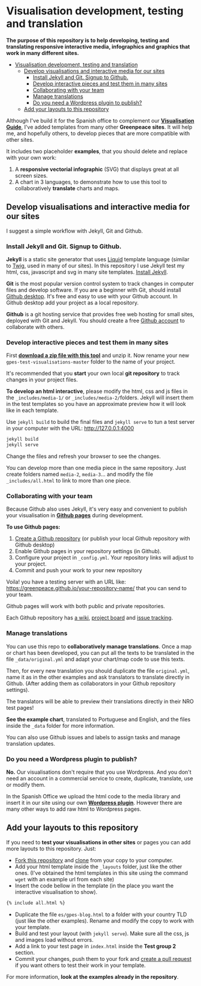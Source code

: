 # Visualisation development, testing and translation

**The purpose of this repository is to help developing, testing and translating responsive interactive media, infographics and graphics that work in many different sites.**

- [Visualisation development, testing and translation](#visualisation-development-testing-and-translation)
  - [Develop visualisations and interactive media for our sites](#develop-visualisations-and-interactive-media-for-our-sites)
    - [Install Jekyll and Git. Signup to Github.](#install-jekyll-and-git-signup-to-github)
    - [Develop interactive pieces and test them in many sites](#develop-interactive-pieces-and-test-them-in-many-sites)
    - [Collaborating with your team](#collaborating-with-your-team)
    - [Manage translations](#manage-translations)
    - [Do you need a Wordpress plugin to publish?](#do-you-need-a-wordpress-plugin-to-publish)
  - [Add your layouts to this repository](#add-your-layouts-to-this-repository)

Although I've build it for the Spanish office to complement our **[Visualisation Guide](https://greenpeace.github.io/gpes-visualisations/)**, I've added templates from many other **Greenpeace sites**. It will help me, and hopefully others, to develop pieces that are more compatible with other sites.

It includes two placeholder **examples**, that you should delete and replace with your own work:

1. A **responsive vectorial infographic** (SVG) that displays great at all screen sizes.
2. A chart in 3 languages, to demonstrate how to use this tool to collaboratively **translate** charts and maps.

## Develop visualisations and interactive media for our sites

I suggest a simple workflow with Jekyll, Git and Github.

### Install Jekyll and Git. Signup to Github.

**Jekyll** is a static site generator that uses [Liquid](https://shopify.github.io/liquid/) template language (similar to [Twig](https://twig.symfony.com/), used in many of our sites). In this repository I use Jekyll test my html, css, javascript and svg in many site templates. [Install Jekyll](https://jekyllrb.com/).

**Git** is the most popular version control system to track changes in computer files and develop software. If you are a beginner with Git, should install [Github desktop](https://desktop.github.com/). It's free and easy to use with your Github account. In Github desktop add your project as a local repository.

**Github** is a git hosting service that provides free web hosting for small sites, deployed with Git and Jekyll. You should create a free [Github account](https://github.com/join) to collaborate with others.

### Develop interactive pieces and test them in many sites

First **[download a zip file with this tool](https://github.com/greenpeace/gpes-test-visualisations/archive/master.zip)** and unzip it. Now rename your new `gpes-test-visualisations-master` folder to the name of your project.

It's recommended that you **start** your own local **git repository** to track changes in your project files. 

**To develop an html interactive**, please modify the html, css and js files in the `_includes/media-1/` or `_includes/media-2/`folders. Jekyll will insert them in the test templates so you have an approximate preview how it will look like in each template.

Use `jekyll build` to build the final files and `jekyll serve` to tun a test server in your computer with the URL: http://127.0.0.1:4000

```bash
jekyll build
jekyll serve
```

Change the files and refresh your browser to see the changes.

You can develop more than one media piece in the same repository. Just create folders named `media-2`, `media-3`... and modify the file `_includes/all.html` to link to more than one piece.

### Collaborating with your team

Because Github also uses Jekyll, it's very easy and convenient to publish your visualisation in **[Github pages](https://pages.github.com/)** during development.

**To use Github pages:**

1. [Create a Github repository](https://github.com/new) (or publish your local Github repository with Github desktop) 
2. Enable Github pages in your repository settings (in Github).
3. Configure your project in `_config.yml`. Your repository links will adjust to your project.
4. Commit and push your work to your new repository

Voila! you have a testing server with an URL like: https://greenpeace.github.io/your-repository-name/ that you can send to your team.

Github pages will work with both public and private repositories.

Each Github repository has [a wiki](https://help.github.com/articles/about-github-wikis/), [project board](https://help.github.com/articles/about-project-boards/) and [issue tracking](https://help.github.com/articles/about-issues/).

### Manage translations

You can use this repo to **collaboratively manage translations**. Once a map or chart has been developed, you can put all the texts to be translated in the file `_data/original.yml` and adapt your chart/map code to use this texts.

Then, for every new translation you should duplicate the file `original.yml`, name it as in the other examples and ask translators to translate directly in Github. (After adding them as collaborators in your Github repository settings).

The translators will be able to preview their translations directly in their NRO test pages!

**See the example chart**, translated to Portuguese and English, and the files inside the `_data` folder for more information.

You can also use Github issues and labels to assign tasks and manage translation updates.

### Do you need a Wordpress plugin to publish?

**No.** Our visualisations don't require that you use Wordpress. And you don't need an account in a commercial service to create, duplicate, translate, use or modify them.

In the Spanish Office we upload the html code to the media library and insert it in our site using our own **[Wordpress plugin](https://github.com/greenpeace/gpes-import-wp-shortcodes)**. However there are many other ways to add raw html to Wordpress pages.

## Add your layouts to this repository

If you need to **test your visualisations in other sites** or pages you can add more layouts to this repository. Just:

- [Fork this repository](https://help.github.com/articles/fork-a-repo/) and [clone](https://help.github.com/articles/cloning-a-repository/) from your copy to your computer.
- Add your html template inside the `_layouts` folder, just like the other ones. (I've obtained the html templates in this site using the command `wget` with an example url from each site)
- Insert the code bellow in the template (in the place you want the interactive visualisation to show).

```html
{% include all.html %}
```

- Duplicate the file `es/gpes-blog.html` to a folder with your country TLD (just like the other examples). Rename and modify the copy to work with your template.
- Build and test your layout (with `jekyll serve`). Make sure all the css, js and images load without errors.
- Add a link to your test page in `index.html` inside the **Test group 2** section.
- Commit your changes, push them to your fork and [create a pull request](https://help.github.com/articles/creating-a-pull-request/) if you want others to test their work in your template.

For more information, **look at the examples already in the repository**.
